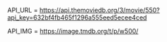 API_URL = https://api.themoviedb.org/3/movie/550?api_key=632bf4fb465f1296a555eed5ecee4ced

API_IMG = https://image.tmdb.org/t/p/w500/

